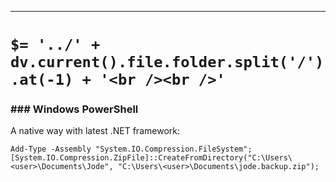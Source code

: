 ----
# `$= '../' + dv.current().file.folder.split('/').at(-1) + '<br /><br />'`

### ### Windows PowerShell

A native way with latest .NET framework:

```shell
Add-Type -Assembly "System.IO.Compression.FileSystem"; 
[System.IO.Compression.ZipFile]::CreateFromDirectory("C:\Users\<user>\Documents\Jode", "C:\Users\<user>\Documents\jode.backup.zip");
```